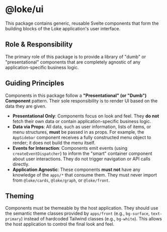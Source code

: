 # @loke/ui

This package contains generic, reusable Svelte components that form the building blocks of the Loke application's user interface.

## Role & Responsibility

The primary role of this package is to provide a library of "dumb" or "presentational" components that are completely agnostic of any application-specific business logic.

## Guiding Principles

Components in this package follow a **"Presentational" (or "Dumb") Component** pattern. Their sole responsibility is to render UI based on the data they are given.

-   **Presentational Only**: Components focus on look and feel. They **do not** fetch their own data or contain application-specific business logic.
-   **Data via Props**: All data, such as user information, lists of items, or menu structures, **must** be passed in as props. For example, the `AppSidebar` component receives a fully constructed menu object to render; it does not build the menu itself.
-   **Events for Interaction**: Components emit events (using `createEventDispatcher`) to inform the "smart" container component about user interactions. They do not trigger navigation or API calls directly.
-   **Application Agnostic**: These components **must not** have any knowledge of the `apps/*` that consume them. They must never import from `@loke/cards`, `@loke/graph`, or `@loke/front`.

## Theming

Components must be themeable by the host application. They should use the semantic theme classes provided by `apps/front` (e.g., `bg-surface`, `text-primary`) instead of hardcoded Tailwind classes (e.g., `bg-white`). This allows the host application to control the final look and feel.